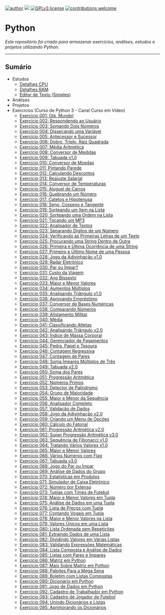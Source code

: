 [![author](https://img.shields.io/badge/author-rafael.jstefanski-red.svg)](https://www.linkedin.com/in/rafaelstefanski/)
[![](https://img.shields.io/badge/python-3.9+-blue.svg)](https://www.python.org/downloads/release/python-390/)
[![GPLv3 license](https://img.shields.io/badge/License-GPLv3-blue.svg)](http://perso.crans.org/besson/LICENSE.html) 
[![contributions welcome](https://img.shields.io/badge/contributions-welcome-brightgreen.svg?style=flat)](https://github.com/jstefanski/Python/issues)

<h1> Python </h1>

*Este repositório foi criado para armazenar exercícios, análises, estudos e projetos utilizando Python.*

--------------------------------------------------
<h2>Sumário</h2>

<!-- toc -->
  * Estudos
      * [Detalhes CPU](https://github.com/jstefanski/Python/blob/main/Estudos/cpu_info.py)
      * [Detalhes RAM](https://github.com/jstefanski/Python/blob/main/Estudos/ram_details.py)
      * [Editor de Texto (Simples)](https://github.com/jstefanski/Python/blob/main/Estudos/simple_text_editor.py)      
  * Análises
  * Projetos
  * Exercícios (Curso de Python 3 - Canal Curso em Vídeo)
      * [Exercício 001: Olá, Mundo!](https://github.com/jstefanski/Python/blob/main/Exerc%C3%ADcios/Exerc%C3%ADcio%20001.py)
      * [Exercício 002: Respondendo ao Usuário](https://github.com/jstefanski/Python/blob/main/Exerc%C3%ADcios/Exerc%C3%ADcio%20002.py)
      * [Exercício 003: Somando Dois Números](https://github.com/jstefanski/Python/blob/main/Exerc%C3%ADcios/Exerc%C3%ADcio%20003.py)
      * [Exercício 004: Dissecando uma Variável](https://github.com/jstefanski/Python/blob/main/Exerc%C3%ADcios/Exerc%C3%ADcio%20004.py)
      * [Exercício 005: Antecessor e Sucessor](https://github.com/jstefanski/Python/blob/main/Exerc%C3%ADcios/Exerc%C3%ADcio%20005.py)
      * [Exercício 006: Dobro, Triplo, Raiz Quadrada](https://github.com/jstefanski/Python/blob/main/Exerc%C3%ADcios/Exerc%C3%ADcio%20006.py)
      * [Exercício 007: Média Aritmética](https://github.com/jstefanski/Python/blob/main/Exerc%C3%ADcios/Exerc%C3%ADcio%20007.py)
      * [Exercício 008: Conversor de Medidas](https://github.com/jstefanski/Python/blob/main/Exerc%C3%ADcios/Exerc%C3%ADcio%20008.py)
      * [Exercício 009: Tabuada v1.0](https://github.com/jstefanski/Python/blob/main/Exerc%C3%ADcios/Exerc%C3%ADcio%20009.py)
      * [Exercício 010: Conversor de Moedas](https://github.com/jstefanski/Python/blob/main/Exerc%C3%ADcios/Exerc%C3%ADcio%20010.py)
      * [Exercício 011: Pintando Parede](https://github.com/jstefanski/Python/blob/main/Exerc%C3%ADcios/Exerc%C3%ADcio%20011.py)
      * [Exercício 012: Calculando Descontos](https://github.com/jstefanski/Python/blob/main/Exerc%C3%ADcios/Exerc%C3%ADcio%20012.py)
      * [Exercício 013: Reajuste Salarial](https://github.com/jstefanski/Python/blob/main/Exerc%C3%ADcios/Exerc%C3%ADcio%20013.py)
      * [Exercício 014: Conversor de Temperaturas](https://github.com/jstefanski/Python/blob/main/Exerc%C3%ADcios/Exerc%C3%ADcio%20014.py)
      * [Exercício 015: Aluguel de Carros](https://github.com/jstefanski/Python/blob/main/Exerc%C3%ADcios/Exerc%C3%ADcio%20015.py)
      * [Exercício 016: Quebrando um Número](https://github.com/jstefanski/Python/blob/main/Exerc%C3%ADcios/Exerc%C3%ADcio%20016.py)
      * [Exercício 017: Catetos e Hipotenusa](https://github.com/jstefanski/Python/blob/main/Exerc%C3%ADcios/Exerc%C3%ADcio%20017.py)
      * [Exercício 018: Seno, Cosseno e Tangente](https://github.com/jstefanski/Python/blob/main/Exerc%C3%ADcios/Exerc%C3%ADcio%20018.py)
      * [Exercício 019: Sorteando um Item na Lista](https://github.com/jstefanski/Python/blob/main/Exerc%C3%ADcios/Exerc%C3%ADcio%20019.py)
      * [Exercício 020: Sorteando uma Ordem na Lista](https://github.com/jstefanski/Python/blob/main/Exerc%C3%ADcios/Exerc%C3%ADcio%20020.py)
      * [Exercício 021: Tocando um MP3](https://github.com/jstefanski/Python/blob/main/Exerc%C3%ADcios/Exerc%C3%ADcio%20021.py)
      * [Exercício 022: Analisador de Textos](https://github.com/jstefanski/Python/blob/main/Exerc%C3%ADcios/Exerc%C3%ADcio%20022.py)
      * [Exercício 023: Separando Dígitos de um Número](https://github.com/jstefanski/Python/blob/main/Exerc%C3%ADcios/Exerc%C3%ADcio%20023.py)
      * [Exercício 024: Verificando as Primeiras Letras de um Texto](https://github.com/jstefanski/Python/blob/main/Exerc%C3%ADcios/Exerc%C3%ADcio%20024.py)
      * [Exercício 025: Procurando uma String Dentro de Outra](https://github.com/jstefanski/Python/blob/main/Exerc%C3%ADcios/Exerc%C3%ADcio%20025.py)
      * [Exercício 026: Primeira e Última Ocorrência de uma String](https://github.com/jstefanski/Python/blob/main/Exerc%C3%ADcios/Exerc%C3%ADcio%20026.py)
      * [Exercício 027: Primeiro e Último Nome de uma Pessoa](https://github.com/jstefanski/Python/blob/main/Exerc%C3%ADcios/Exerc%C3%ADcio%20027.py)
      * [Exercício 028: Jogo da Adivinhação v1.0](https://github.com/jstefanski/Python/blob/main/Exerc%C3%ADcios/Exerc%C3%ADcio%20028.py)
      * [Exercício 029: Radar Eletrônico](https://github.com/jstefanski/Python/blob/main/Exerc%C3%ADcios/Exerc%C3%ADcio%20029.py)
      * [Exercício 030: Par ou Ímpar?](https://github.com/jstefanski/Python/blob/main/Exerc%C3%ADcios/Exerc%C3%ADcio%20030.py)
      * [Exercício 031: Custo da Viagem](https://github.com/jstefanski/Python/blob/main/Exerc%C3%ADcios/Exerc%C3%ADcio%20031.py)
      * [Exercício 032: Ano Bissexto](https://github.com/jstefanski/Python/blob/main/Exerc%C3%ADcios/Exerc%C3%ADcio%20032.py)
      * [Exercício 033: Maior e Menor Valores](https://github.com/jstefanski/Python/blob/main/Exerc%C3%ADcios/Exerc%C3%ADcio%20033.py)
      * [Exercício 034: Aumentos Múltiplos](https://github.com/jstefanski/Python/blob/main/Exerc%C3%ADcios/Exerc%C3%ADcio%20034.py)
      * [Exercício 035: Analisando Triângulo v1.0](https://github.com/jstefanski/Python/blob/main/Exerc%C3%ADcios/Exerc%C3%ADcio%20035.py)
      * [Exercício 036: Aprovando Empréstimo](https://github.com/jstefanski/Python/blob/main/Exerc%C3%ADcios/Exerc%C3%ADcio%20036.py)
      * [Exercício 037: Conversor de Bases Numéricas](https://github.com/jstefanski/Python/blob/main/Exerc%C3%ADcios/Exerc%C3%ADcio%20037.py)
      * [Exercício 038: Comparando Números](https://github.com/jstefanski/Python/blob/main/Exerc%C3%ADcios/Exerc%C3%ADcio%20038.py)
      * [Exercício 039: Alistamento Militar](https://github.com/jstefanski/Python/blob/main/Exerc%C3%ADcios/Exerc%C3%ADcio%20039.py)
      * [Exercício 040: Média](https://github.com/jstefanski/Python/blob/main/Exerc%C3%ADcios/Exerc%C3%ADcio%20040.py)
      * [Exercício 041: Classificando Atletas](https://github.com/jstefanski/Python/blob/main/Exerc%C3%ADcios/Exerc%C3%ADcio%20041.py)
      * [Exercício 042: Analisando Triângulo v2.0](https://github.com/jstefanski/Python/blob/main/Exerc%C3%ADcios/Exerc%C3%ADcio%20042.py)
      * [Exercício 043: Índice de Massa Corporal](https://github.com/jstefanski/Python/blob/main/Exerc%C3%ADcios/Exerc%C3%ADcio%20043.py)
      * [Exercício 044: Gerenciador de Pagamentos](https://github.com/jstefanski/Python/blob/main/Exerc%C3%ADcios/Exerc%C3%ADcio%20044.py)
      * [Exercício 045: Pedra, Papel e Tesoura](https://github.com/jstefanski/Python/blob/main/Exerc%C3%ADcios/Exerc%C3%ADcio%20045.py)
      * [Exercício 046: Contagem Regressiva](https://github.com/jstefanski/Python/blob/main/Exerc%C3%ADcios/Exerc%C3%ADcio%20046.py)
      * [Exercício 047: Contagem de Pares](https://github.com/jstefanski/Python/blob/main/Exerc%C3%ADcios/Exerc%C3%ADcio%20047.py)
      * [Exercício 048: Soma Ímpares Múltiplos de Três](https://github.com/jstefanski/Python/blob/main/Exerc%C3%ADcios/Exerc%C3%ADcio%20048.py)
      * [Exercício 049: Tabuada v2.0](https://github.com/jstefanski/Python/blob/main/Exerc%C3%ADcios/Exerc%C3%ADcio%20049.py)
      * [Exercício 050: Soma dos Pares](https://github.com/jstefanski/Python/blob/main/Exerc%C3%ADcios/Exerc%C3%ADcio%20050.py)   
      * [Exercício 051: Progressão Aritmética](https://github.com/jstefanski/Python/blob/main/Exerc%C3%ADcios/Exerc%C3%ADcio%20051.py)
      * [Exercício 052: Números Primos](https://github.com/jstefanski/Python/blob/main/Exerc%C3%ADcios/Exerc%C3%ADcio%20052.py)
      * [Exercício 053: Detector de Palíndromo](https://github.com/jstefanski/Python/blob/main/Exerc%C3%ADcios/Exerc%C3%ADcio%20053.py)
      * [Exercício 054: Grupo de Maioridade](https://github.com/jstefanski/Python/blob/main/Exerc%C3%ADcios/Exerc%C3%ADcio%20054.py)
      * [Exercício 055: Maior e Menor da Sequência](https://github.com/jstefanski/Python/blob/main/Exerc%C3%ADcios/Exerc%C3%ADcio%20055.py)
      * [Exercício 056: Analisador Completo](https://github.com/jstefanski/Python/blob/main/Exerc%C3%ADcios/Exerc%C3%ADcio%20056.py)
      * [Exercício 057: Validação de Dados](https://github.com/jstefanski/Python/blob/main/Exerc%C3%ADcios/Exerc%C3%ADcio%20057.py)
      * [Exercício 058: Jogo da Adivinhação v2.0](https://github.com/jstefanski/Python/blob/main/Exerc%C3%ADcios/Exerc%C3%ADcio%20058.py)
      * [Exercício 059: Criando um Menu de Opções](https://github.com/jstefanski/Python/blob/main/Exerc%C3%ADcios/Exerc%C3%ADcio%20059.py)
      * [Exercício 060: Cálculo do Fatorial](https://github.com/jstefanski/Python/blob/main/Exerc%C3%ADcios/Exerc%C3%ADcio%20060.py)
      * [Exercício 061: Progressão Aritmética v2.0](https://github.com/jstefanski/Python/blob/main/Exerc%C3%ADcios/Exerc%C3%ADcio%20061.py)  
      * [Exercício 062: Super Progressão Aritmética v3.0](https://github.com/jstefanski/Python/blob/main/Exerc%C3%ADcios/Exerc%C3%ADcio%20062.py)
      * [Exercício 063: Sequência de Fibonacci v1.0](https://github.com/jstefanski/Python/blob/main/Exerc%C3%ADcios/Exerc%C3%ADcio%20063.py)
      * [Exercício 064: Tratando Vários Valores v1.0](https://github.com/jstefanski/Python/blob/main/Exerc%C3%ADcios/Exerc%C3%ADcio%20064.py)
      * [Exercício 065: Maior e Menor Valores](https://github.com/jstefanski/Python/blob/main/Exerc%C3%ADcios/Exerc%C3%ADcio%20065.py)
      * [Exercício 066: Vários Números com Flag](https://github.com/jstefanski/Python/blob/main/Exerc%C3%ADcios/Exerc%C3%ADcio%20066.py)
      * [Exercício 067: Tabuada v3.0](https://github.com/jstefanski/Python/blob/main/Exerc%C3%ADcios/Exerc%C3%ADcio%20067.py)
      * [Exercício 068: Jogo do Par ou Ímpar](https://github.com/jstefanski/Python/blob/main/Exerc%C3%ADcios/Exerc%C3%ADcio%20068.py)
      * [Exercício 069: Análise de Dados do Grupo](https://github.com/jstefanski/Python/blob/main/Exerc%C3%ADcios/Exerc%C3%ADcio%20069.py)
      * [Exercício 070: Estatísticas em Produtos](https://github.com/jstefanski/Python/blob/main/Exerc%C3%ADcios/Exerc%C3%ADcio%20070.py)
      * [Exercício 071: Simulador de Caixa Eletrônico](https://github.com/jstefanski/Python/blob/main/Exerc%C3%ADcios/Exerc%C3%ADcio%20071.py)
      * [Exercício 072: Número por Extenso](https://github.com/jstefanski/Python/blob/main/Exerc%C3%ADcios/Exerc%C3%ADcio%20072.py)
      * [Exercício 073: Tuplas com Times de Futebol](https://github.com/jstefanski/Python/blob/main/Exerc%C3%ADcios/Exerc%C3%ADcio%20073.py)
      * [Exercício 074: Maior e Menor Valores em Tupla](https://github.com/jstefanski/Python/blob/main/Exerc%C3%ADcios/Exerc%C3%ADcio%20074.py)
      * [Exercício 075: Análise de Dados em uma Tupla](https://github.com/jstefanski/Python/blob/main/Exerc%C3%ADcios/Exerc%C3%ADcio%20075.py)
      * [Exercício 076: Lista de Preços com Tupla](https://github.com/jstefanski/Python/blob/main/Exerc%C3%ADcios/Exerc%C3%ADcio%20076.py)
      * [Exercício 077: Contando Vogais em Tupla](https://github.com/jstefanski/Python/blob/main/Exerc%C3%ADcios/Exerc%C3%ADcio%20077.py)
      * [Exercício 078: Maior e Menor Valores na Lista](https://github.com/jstefanski/Python/blob/main/Exerc%C3%ADcios/Exerc%C3%ADcio%20078.py)
      * [Exercício 079: Valores Únicos em uma Lista](https://github.com/jstefanski/Python/blob/main/Exerc%C3%ADcios/Exerc%C3%ADcio%20079.py)
      * [Exercício 080: Lista Ordenada sem Repetições](https://github.com/jstefanski/Python/blob/main/Exerc%C3%ADcios/Exerc%C3%ADcio%20080.py)
      * [Exercício 081: Extraindo Dados de uma Lista](https://github.com/jstefanski/Python/blob/main/Exerc%C3%ADcios/Exerc%C3%ADcio%20081.py)
      * [Exercício 082: Dividindo Valores em Várias Listas](https://github.com/jstefanski/Python/blob/main/Exerc%C3%ADcios/Exerc%C3%ADcio%20082.py)
      * [Exercício 083: Validando Expressões Matemáticas](https://github.com/jstefanski/Python/blob/main/Exerc%C3%ADcios/Exerc%C3%ADcio%20083.py)
      * [Exercício 084: Lista Composta e Análise de Dados](https://github.com/jstefanski/Python/blob/main/Exerc%C3%ADcios/Exerc%C3%ADcio%20084.py)
      * [Exercício 085: Listas com Pares e Ímpares](https://github.com/jstefanski/Python/blob/main/Exerc%C3%ADcios/Exerc%C3%ADcio%20085.py)
      * [Exercício 086: Matriz em Python](https://github.com/jstefanski/Python/blob/main/Exerc%C3%ADcios/Exerc%C3%ADcio%20086.py)
      * [Exercício 087: Mais Sobre Matriz em Python](https://github.com/jstefanski/Python/blob/main/Exerc%C3%ADcios/Exerc%C3%ADcio%20087.py)
      * [Exercício 088: Palpites Para a Mega Sena](https://github.com/jstefanski/Python/blob/main/Exerc%C3%ADcios/Exerc%C3%ADcio%20088.py)
      * [Exercício 089: Boletim com Listas Compostas](https://github.com/jstefanski/Python/blob/main/Exerc%C3%ADcios/Exerc%C3%ADcio%20089.py)
      * [Exercício 090: Dicionário em Python](https://github.com/jstefanski/Python/blob/main/Exerc%C3%ADcios/Exerc%C3%ADcio%20090.py)
      * [Exercício 091: Jogo de Dados em Python](https://github.com/jstefanski/Python/blob/main/Exerc%C3%ADcios/Exerc%C3%ADcio%20091.py)
      * [Exercício 092: Cadastro de Trabalhador em Python](https://github.com/jstefanski/Python/blob/main/Exerc%C3%ADcios/Exerc%C3%ADcio%20092.py)
      * [Exercício 093: Cadastro de Jogador de Futebol](https://github.com/jstefanski/Python/blob/main/Exerc%C3%ADcios/Exerc%C3%ADcio%20093.py)
      * [Exercício 094: Unindo Dicionários e Listas](https://github.com/jstefanski/Python/blob/main/Exerc%C3%ADcios/Exerc%C3%ADcio%20094.py)
      * [Exercício 095: Aprimorando os Dicionários](https://github.com/jstefanski/Python/blob/main/Exerc%C3%ADcios/Exerc%C3%ADcio%20095.py)

